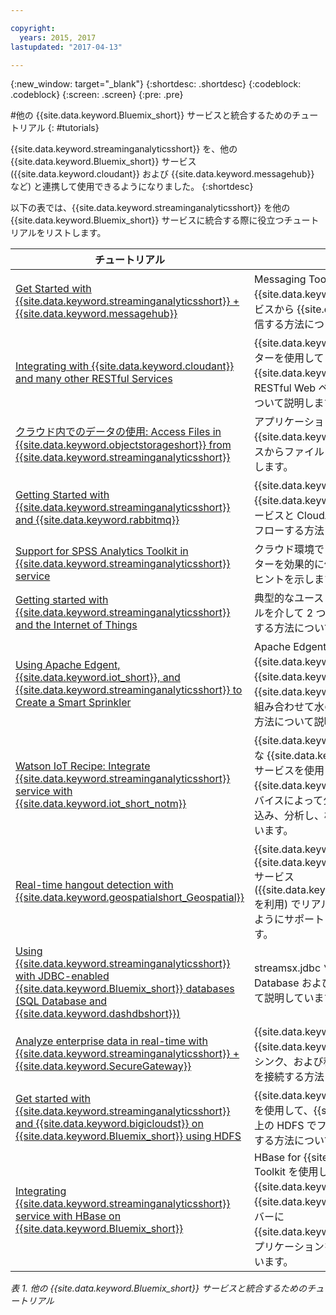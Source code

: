 ```yaml
---

copyright:
  years: 2015, 2017
lastupdated: "2017-04-13"

---
```


<!-- Attribute definitions -->
{:new_window: target="_blank"}
{:shortdesc: .shortdesc}
{:codeblock: .codeblock}
{:screen: .screen}
{:pre: .pre}

#他の {{site.data.keyword.Bluemix_short}} サービスと統合するためのチュートリアル
{: #tutorials}


{{site.data.keyword.streaminganalyticsshort}} を、他の {{site.data.keyword.Bluemix_short}} サービス ({{site.data.keyword.cloudant}} および {{site.data.keyword.messagehub}} など) と連携して使用できるようになりました。
{:shortdesc}

以下の表では、{{site.data.keyword.streaminganalyticsshort}} を他の {{site.data.keyword.Bluemix_short}} サービスに統合する際に役立つチュートリアルをリストします。


| チュートリアル | 説明   |
|----------|--------|
| [Get Started with {{site.data.keyword.streaminganalyticsshort}} + {{site.data.keyword.messagehub}}](https://developer.ibm.com/bluemix/2015/10/16/streaming-analytics-message-hub/) | Messaging Toolkit を使用して {{site.data.keyword.streaminganalyticsfull}} サービスから {{site.data.keyword.messagehub}} と通信する方法について説明しています。     |
| [Integrating with {{site.data.keyword.cloudant}} and many other RESTful Services](https://developer.ibm.com/streamsdev/docs/integrating-with-cloudant-and-many-other-restful-services/) | {{site.data.keyword.streamsshort}} HTTP アダプターを使用して SPL アプリケーションを {{site.data.keyword.cloudant}} および他の RESTful Web ベース・サービスに統合する方法について説明します。 |
| [クラウド内でのデータの使用: Access Files in {{site.data.keyword.objectstorageshort}} from {{site.data.keyword.streaminganalyticsshort}}](https://developer.ibm.com/bluemix/2016/02/11/leverage-object-storage-for-streaming-analytics/)	| アプリケーションで取り込むことができるように {{site.data.keyword.objectstorageshort}} サービスからファイルにアクセスする方法について説明します。	|
| [Getting Started with {{site.data.keyword.streaminganalyticsshort}} and {{site.data.keyword.rabbitmq}}](https://developer.ibm.com/bluemix/2016/04/26/streaming-analytics-and-rabbitmq/) | {{site.data.keyword.Bluemix_short}} 内で {{site.data.keyword.streaminganalyticsshort}} サービスと CloudAMQP サービス間でメッセージをフローする方法について説明します。|
| [Support for SPSS Analytics Toolkit in {{site.data.keyword.streaminganalyticsshort}} service](https://developer.ibm.com/streamsdev/docs/spss-in-bluemix-streaming-analytics-service/) | クラウド環境で SPSS Analytics Toolkit オペレーターを効果的に使用するために必要ないくつかのヒントを示します。 |
| [Getting started with {{site.data.keyword.streaminganalyticsshort}} and the Internet of Things](https://developer.ibm.com/bluemix/2015/10/12/getting-started-with-streaming-analytics-and-iot/) |  典型的なユース・ケースを示し、MQTT プロトコルを介して 2 つのサービス間でメッセージを交換する方法について説明します。 |
| [Using Apache Edgent, {{site.data.keyword.iot_short}}, and {{site.data.keyword.streaminganalyticsshort}} to Create a Smart Sprinkler](https://developer.ibm.com/bluemix/2016/06/01/better-analytics-with-apache-quarks/)| Apache Edgent、{{site.data.keyword.streaminganalyticsshort}}、{{site.data.keyword.iot_short}}、および他の {{site.data.keyword.Bluemix_short}} サービスを組み合わせて水の保全ソリューションを開発する方法について説明しています。 |
| [Watson IoT Recipe: Integrate {{site.data.keyword.streaminganalyticsshort}} service with {{site.data.keyword.iot_short_notm}}](https://developer.ibm.com/recipes/tutorials/integrate-ibm-streaming-analytics-service-with-watson-iot-platform/)| {{site.data.keyword.Bluemix_short}} で使用可能な {{site.data.keyword.streaminganalyticsshort}} サービスを使用して、{{site.data.keyword.iot_short_notm}} で、IoT デバイスによって公開されたイベントを迅速に取り込み、分析し、相関付ける方法について説明しています。|
| [Real-time hangout detection with {{site.data.keyword.geospatialshort_Geospatial}}](https://developer.ibm.com/bluemix/2016/05/27/real-time-hangout-detection/)	| {{site.data.keyword.Bluemix_short}} 内の {{site.data.keyword.geospatialshort_Geospatial}} サービス ({{site.data.keyword.streaminganalyticsshort}} を利用) でリアルタイム・ハングアウト検出がどのようにサポートされるのかについて説明しています。|
| [Using {{site.data.keyword.streaminganalyticsshort}} with JDBC-enabled {{site.data.keyword.Bluemix_short}} databases (SQL Database and {{site.data.keyword.dashdbshort}})](https://developer.ibm.com/bluemix/2016/01/26/streaming-analytics-with-jdbc-enabled-databases/)	| streamsx.jdbc ツールキットを使用して SQL Database および dashDB と統合する方法について説明しています。	|
| [Analyze enterprise data in real-time with {{site.data.keyword.streaminganalyticsshort}} + {{site.data.keyword.SecureGateway}}](https://developer.ibm.com/bluemix/2016/02/17/analyze-enterprise-data-with-streaming-analytics-secure-gateway/) | {{site.data.keyword.SecureGateway}} トンネル、{{site.data.keyword.streamsshort}} ソースおよびシンク、および移動中のエンタープライズ・データを接続する方法について説明しています。	|
| [Get started with {{site.data.keyword.streaminganalyticsshort}} and {{site.data.keyword.bigicloudst}} on {{site.data.keyword.Bluemix_short}} using HDFS](https://developer.ibm.com/bluemix/2016/02/26/streaming-analytics-and-biginsights-using-hdfs/)	| {{site.data.keyword.streamsshort}} オペレーターを使用して、{{site.data.keyword.Bluemix_short}} 上の HDFS でファイルを読み取りおよび書き込みする方法について説明しています。	|
| [Integrating {{site.data.keyword.streaminganalyticsshort}} service with HBase on {{site.data.keyword.Bluemix_short}}](https://developer.ibm.com/streamsdev/docs/integrating-streams-biginsights-hbase-service-bluemix/)| HBase for {{site.data.keyword.Bluemix_short}} Toolkit を使用して、{{site.data.keyword.Bluemix_short}} で {{site.data.keyword.bigicloudst}} の HBase サーバーに {{site.data.keyword.streaminganalyticsshort}} アプリケーションを統合する方法について説明しています。	|

*表 1. 他の {{site.data.keyword.Bluemix_short}} サービスと統合するためのチュートリアル*

